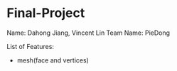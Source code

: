 # Final-Project
Name: Dahong Jiang, Vincent Lin
Team Name: PieDong

List of Features:
- mesh(face and vertices)

